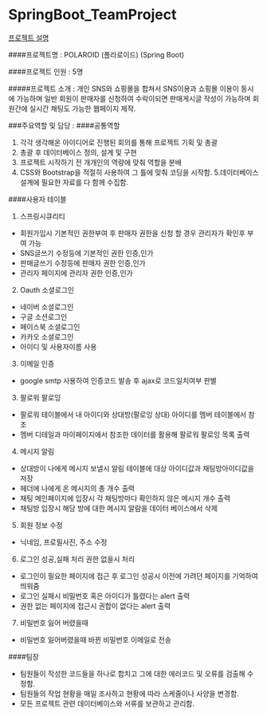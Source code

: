 # SpringBoot_TeamProject

[프로젝트 설명](https://docs.google.com/presentation/d/1nKkhuVSEu4Npqe-6A5GrkATUoOGClOMbngFQBaeITgU/edit#slide=id.gf658401715_0_140)

####프로젝트명 : POLAROID (폴라로이드) (Spring Boot)

####프로젝트 인원 : 5명

#####프로젝트 소개 : 개인 SNS와 쇼핑몰을 합쳐서 SNS이용과 쇼핑몰 이용이 동시에 가능하며 일반 회원이 판매자를
신청하여 수락이되면 판매게시글 작성이 가능하며 회원간에 실시간 채팅도 가능한 웹페이지 제작.

###주요역할 및 담당 :
####공통역할
1. 각각 생각해온 아이디어로 진행된 회의를 통해 프로젝트 기획 및 총괄
2. 총괄 후 데이터베이스 정의, 설계 및 구현
3. 프로젝트 시작하기 전 개개인의 역량에 맞춰 역할을 분배
4. CSS와 Bootstrap을 적절히 사용하여 그 틀에 맞춰 코딩을 시작함.
5.데이터베이스 설계에 필요한 자료를 다 함께 수집함. 

####사용자 테이블

1. 스프링시큐리티
- 회원가입시 기본적인 권한부여 후 판매자 권한을 신청 할 경우 관리자가 확인후 부여 가능
- SNS글쓰기 수정등에 기본적인 권한 인증,인가
- 판매글쓰기 수정등에 판매자 권한 인증,인가
- 관리자 페이지에 관리자 권한 인증,인가

2. Oauth 소셜로그인
- 네이버 소셜로그인
- 구글 소션로그인
- 페이스북 소셜로그인
- 카카오 소셜로그인
- 아이디 및 사용자이름 사용

3. 이메일 인증
- google smtp 사용하여 인증코드 발송 후 ajax로 코드일치여부 판별

3. 팔로워 팔로잉
- 팔로워 테이블에서 내 아이디와 상대방(팔로잉 상대) 아이디를 멤버 테이블에서 참조
- 멤버 디테일과 마이페이지에서 참조한 데이터를 활용해 팔로워 팔로잉 목록 출력

4. 메시지 알림
- 상대방이 나에게 메시지 보낼시 알림 테이블에 대상 아이디값과 채팅방아이디값을 저장
- 헤더에 나에게 온 메시지의 총 개수 출력
- 채팅 메인페이지에 입장시 각 채팅방마다 확인하지 않은 메시지 개수 출력
- 채팅방 입장시 해당 방에 대한 메시지 알람을 데이터 베이스에서 삭제

5. 회원 정보 수정
- 닉네임, 프로필사진, 주소 수정

6. 로그인 성공,실패 처리 권한 없을시 처리
- 로그인이 필요한 페이지에 접근 후 로그인 성공시 이전에 가려던 페이지를 기억하여 띄워줌
- 로그인 실패시 비밀번호 혹은 아이디가 틀렸다는 alert 출력
- 권한 없는 페이지에 접근시 권합이 없다는 alert 출력

7. 비밀번호 잃어 버렸을때
- 비밀번호 잃어버렸을때 바뀐 비밀번호 이메일로 전송

####팀장
- 팀원들이 작성한 코드들을 하나로 합치고 그에 대한 에러코드 및 오류를 검출해 수정함.
- 팀원들의 작업 현황을 매일 조사하고 현황에 따라 스케줄이나 사양을 변경함.
- 모든 프로젝트 관련 데이터베이스와 서류를 보관하고 관리함.

